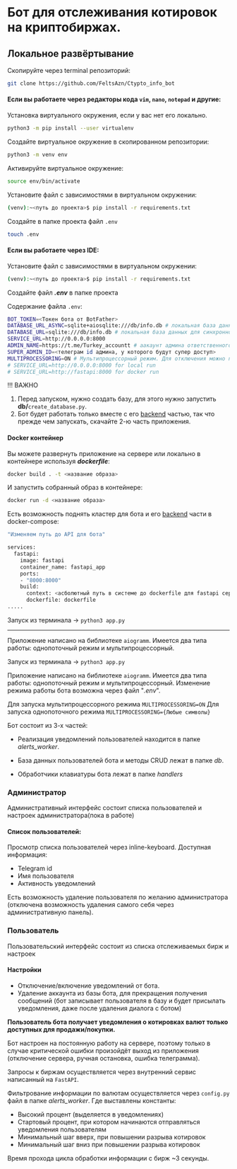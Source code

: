 # Бот для отслеживания котировок на криптобиржах.

## Локальное развёртывание

Скопируйте через terminal репозиторий:
```bash
git clone https://github.com/FeltsAzn/Ctypto_info_bot
```

#### Если вы работаете через редакторы кода `vim`, `nano`, `notepad` и другие:
Установка виртуального окружения, если у вас нет его локально.
```bash
python3 -m pip install --user virtualenv
```

Создайте виртуальное окружение в скопированном репозитории:
```bash
python3 -m venv env
```

Активируйте виртуальное окружение:
```bash
source env/bin/activate
```

Установите файл с зависимостями в виртуальном окружении:
```bash
(venv):~<путь до проекта>$ pip install -r requirements.txt
```

Создайте в папке проекта файл `.env`
```bash
touch .env
```

#### Если вы работаете через IDE:
Установите файл с зависимостями в виртуальном окружении:
```bash
(venv):~<путь до проекта>$ pip install -r requirements.txt
```

Создайте файл ***.env*** в папке проекта

Содержание файла `.env`:
```sh
BOT_TOKEN=<Токен бота от BotFather>
DATABASE_URL_ASYNC=sqlite+aiosqlite:///db/info.db # локальная база данных и драйвер для асинхронного подключения
DATABASE_URL=sqlite:///db/info.db # локальная база данных для синхронного подключения
SERVICE_URL=http://0.0.0.0:8000 
ADMIN_NAME=https://t.me/Turkey_accountt # аакаунт админа ответственного за техподдержку
SUPER_ADMIN_ID=<телеграм id админа, у которого будут супер доступ>
MULTIPROCESSORING=ON # Мультипроцессорный режим. Для отключения можно поменять "ON" на любой другой текст.
# SERVICE_URL=http://0.0.0.0:8000 for local run
# SERVICE_URL=http://fastapi:8000 for docker run
```

!!! ВАЖНО
1. Перед запуском, нужно создать базу, для этого нужно запустить **db/**`create_database.py`.
2. Бот будет работать только вместе с его [backend](https://github.com/FeltsAzn/FastAPI-service-for-bot) частью, 
так что прежде чем запускать, скачайте 2-ю часть приложения.



#### Docker контейнер

Вы можете развернуть приложение на сервере или локально в контейнере используя ***dockerfile***:
```bash
docker build . -t <название образа>
```

И запустить собранный образ в контейнере:
```bash
docker run -d <название образа>
```

Есть возможность поднять кластер для бота и его [backend](https://github.com/FeltsAzn/FastAPI-service-for-bot) части в docker-compose:
```bash
"Изменяем путь до API для бота"

services:
  fastapi:
    image: fastapi
    container_name: fastapi_app
    ports:
    - "8000:8000"
    build:
      context: <асболютный путь в системе до dockerfile для fastapi сервиса>
      dockerfile: dockerfile
.....

```

Запуск из терминала -> `python3 app.py`

_____________________________________________________________

Приложение написано на библиотеке `aiogramm`. Имеется два типа работы: однопоточный режим и мультипроцессорный.



Запуск из терминала -> `python3 app.py`

Приложение написано на библиотеке `aiogramm`. Имеется два типа работы: однопоточный режим и мультипроцессорный.
Изменение режима работы бота возможна через файл "*.env*".

Для запуска мультипроцессорного режима `MULTIPROCESSORING=ON`
Для запуска однопоточного режима `MULTIPROCESSORING={Любые символы}`

Бот состоит из 3-х частей:

- Реализация уведомлений пользователей находится в папке *alerts_worker*.

- База данных пользователей бота и методы CRUD лежат в папке *db*.

- Обработчики клавиатуры бота лежат в папке *handlers*


### Администратор
Административный интерфейс состоит списка пользователей и настроек администратора(пока в работе)

#### Список пользователей:
Просмотр списка пользователей через inline-keyboard.
Доступная информация:
- Telegram id
- Имя пользователя
- Активность уведомлений

Есть возможность удаление пользователя по желанию администратора
(отключена возможность удаления самого себя через административную панель).

### Пользователь
Пользовательский интерфейс состоит из списка отслеживаемых бирж и настроек

#### Настройки
- Отключение/включение уведомлений от бота.
- Удаление аккаунта из базы бота, для прекращения получения сообщений
(бот записывает пользователя в базу и будет присылать уведомления,
даже после удаления диалога с ботом)

**Пользователь бота получает уведомления о котировках валют только доступных для продажи/покупки.**


Бот настроен на постоянную работу на сервере, поэтому только в случае критической ошибки
произойдёт выход из приложения (отключение сервера, ручная остановка, ошибка телеграмма).

Запросы к биржам осуществляется через внутренний сервис написанный на `FastAPI`.

Фильтрование информации по валютам осуществляется через `config.py` файл в папке *alerts_worker*.
Где выставлены константы:
- Высокий процент (выделяется в уведомлениях)
- Стартовый процент, при котором начинаются отправляться уведомления пользователям
- Минимальный шаг вверх, при повышении разрыва котировок
- Минимальный шаг вниз при повышении разрыва котировок

Время прохода цикла обработки информации с бирж ~3 секунды.


